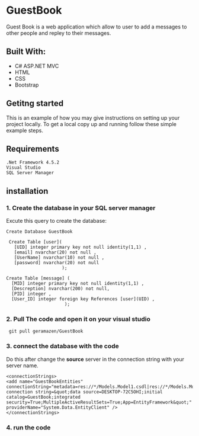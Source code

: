 # GuestBook
Guest Book is a web application which allow to user to add a messages to other people and repley to their messages. 

## Built With:
<ul>
  <li>C# ASP.NET MVC </li>
  <li>HTML</li>
  <li>CSS</li>
  <li>Bootstrap</li>
</ul>

## Getitng started
This is an example of how you may give instructions on setting up your project locally. To get a local copy up and running follow these simple example steps.
## Requirements
 ```
 .Net Framework 4.5.2
 Visual Studio
 SQL Server Manager
  ```
## installation
### 1. Create the database in your SQL server manager</li>
 Excute this query to create the database:<br/>
  ```
  Create Database GuestBook
  
   Create Table [user](
     [UID] integer primary key not null identity(1,1) ,
     [email] nvarchar(20) not null ,
     [UserName] nvarchar(10) not null ,
     [password] nvarchar(20) not null
                       );
                       
  Create Table [message] (
    [MID] integer primary key not null identity(1,1) ,
    [Descreption] nvarchar(200) not null,
    [PID] integer ,
    [User_ID] integer foreign key References [user](UID) ,
                        );
  ```
  
 ### 2. Pull The code and open it on your visual studio
 ``` git pull geramazen/GuestBook```
 ### 3. connect the database with the code
 Do this after change the **source** server in the connection string with your server name.
 ```
 <connectionStrings>
<add name="GuestBookEntities" connectionString="metadata=res://*/Models.Model1.csdl|res://*/Models.Model1.ssdl|res://*/Models.Model1.msl;provider=System.Data.SqlClient;provider connection string=&quot;data source=DESKTOP-72C5OHI;initial catalog=GuestBook;integrated security=True;MultipleActiveResultSets=True;App=EntityFramework&quot;" providerName="System.Data.EntityClient" />
 </connectionStrings>
  ```
 ### 4. run the code
 



